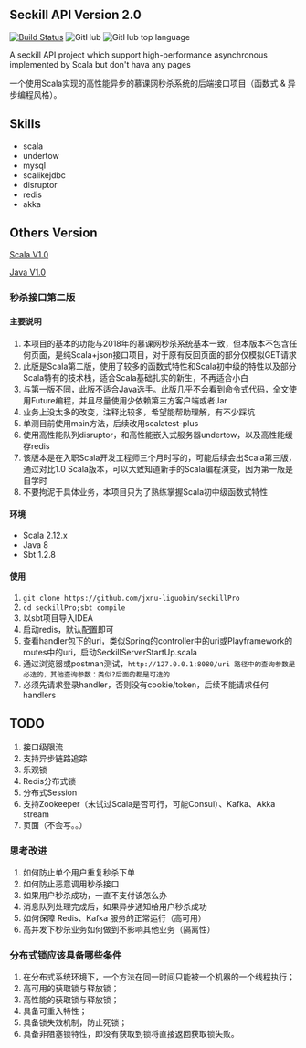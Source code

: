 Seckill API Version 2.0
---

[![Build Status](https://travis-ci.org/jxnu-liguobin/seckillPro.svg?branch=master)](https://travis-ci.org/jxnu-liguobin/seckillPro)
![GitHub](https://img.shields.io/github/license/jxnu-liguobin/seckillPro.svg)
![GitHub top language](https://img.shields.io/github/languages/top/jxnu-liguobin/seckillPro.svg)

A seckill API project which support high-performance asynchronous implemented by Scala but don't hava any pages

一个使用Scala实现的高性能异步的慕课网秒杀系统的后端接口项目（函数式 & 异步编程风格）。

Skills
---

* scala
* undertow
* mysql
* scalikejdbc
* disruptor
* redis
* akka


Others Version
---
[Scala V1.0](https://github.com/jxnu-liguobin/SpringBoot-SecKill-Scala)

[Java  V1.0](https://github.com/jxnu-liguobin/SpringBoot-SecKill-Scala/tree/seckill)


### 秒杀接口第二版

#### 主要说明

1. 本项目的基本的功能与2018年的慕课网秒杀系统基本一致，但本版本不包含任何页面，是纯Scala+json接口项目，对于原有反回页面的部分仅模拟GET请求
2. 此版是Scala第二版，使用了较多的函数式特性和Scala初中级的特性以及部分Scala特有的技术栈，适合Scala基础扎实的新生，不再适合小白
3. 与第一版不同，此版不适合Java选手。此版几乎不会看到命令式代码，全文使用Future编程，并且尽量使用少依赖第三方客户端或者Jar
4. 业务上没太多的改变，注释比较多，希望能帮助理解，有不少踩坑
5. 单测目前使用main方法，后续改用scalatest-plus
6. 使用高性能队列disruptor，和高性能嵌入式服务器undertow，以及高性能缓存redis
7. 该版本是在入职Scala开发工程师三个月时写的，可能后续会出Scala第三版，通过对比1.0 Scala版本，可以大致知道新手的Scala编程演变，因为第一版是自学时
8. 不要拘泥于具体业务，本项目只为了熟练掌握Scala初中级函数式特性

#### 环境

- Scala 2.12.x
- Java 8
- Sbt 1.2.8

#### 使用

1. `git clone https://github.com/jxnu-liguobin/seckillPro`
2. `cd seckillPro;sbt compile`
3. 以sbt项目导入IDEA
4. 启动redis，默认配置即可
4. 查看handler包下的uri，类似Spring的controller中的uri或Playframework的routes中的uri，启动SeckillServerStartUp.scala
5. 通过浏览器或postman测试，`http://127.0.0.1:8080/uri 路径中的查询参数是必选的，其他查询参数：类似?后面的都是可选的`
6. 必须先请求登录handler，否则没有cookie/token，后续不能请求任何handlers

## TODO

1. 接口级限流
2. 支持异步链路追踪
3. 乐观锁
4. Redis分布式锁
5. 分布式Session
6. 支持Zookeeper（未试过Scala是否可行，可能Consul）、Kafka、Akka stream
7. 页面（不会写。。）

### 思考改进

1. 如何防止单个用户重复秒杀下单
2. 如何防止恶意调用秒杀接口
3. 如果用户秒杀成功，一直不支付该怎么办
4. 消息队列处理完成后，如果异步通知给用户秒杀成功
5. 如何保障 Redis、Kafka 服务的正常运行（高可用）
6. 高并发下秒杀业务如何做到不影响其他业务（隔离性）

### 分布式锁应该具备哪些条件

1. 在分布式系统环境下，一个方法在同一时间只能被一个机器的一个线程执行；
2. 高可用的获取锁与释放锁；
3. 高性能的获取锁与释放锁；
4. 具备可重入特性；
5. 具备锁失效机制，防止死锁；
6. 具备非阻塞锁特性，即没有获取到锁将直接返回获取锁失败。

